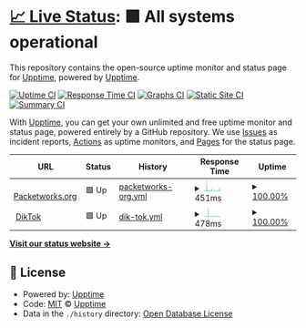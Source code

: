 # [📈 Live Status](https://piratefab.github.io): <!--live status--> **🟩 All systems operational**

This repository contains the open-source uptime monitor and status page for [Upptime](https://upptime.js.org), powered by [Upptime](https://github.com/upptime/upptime).

[![Uptime CI](https://github.com/piratefab/upptime/workflows/Uptime%20CI/badge.svg)](https://github.com/piratefab/upptime/actions?query=workflow%3A%22Uptime+CI%22)
[![Response Time CI](https://github.com/piratefab/upptime/workflows/Response%20Time%20CI/badge.svg)](https://github.com/piratefab/upptime/actions?query=workflow%3A%22Response+Time+CI%22)
[![Graphs CI](https://github.com/piratefab/upptime/workflows/Graphs%20CI/badge.svg)](https://github.com/piratefab/upptime/actions?query=workflow%3A%22Graphs+CI%22)
[![Static Site CI](https://github.com/piratefab/upptime/workflows/Static%20Site%20CI/badge.svg)](https://github.com/piratefab/upptime/actions?query=workflow%3A%22Static+Site+CI%22)
[![Summary CI](https://github.com/piratefab/upptime/workflows/Summary%20CI/badge.svg)](https://github.com/piratefab/upptime/actions?query=workflow%3A%22Summary+CI%22)

With [Upptime](https://upptime.js.org), you can get your own unlimited and free uptime monitor and status page, powered entirely by a GitHub repository. We use [Issues](https://github.com/upptime/upptime/issues) as incident reports, [Actions](https://github.com/piratefab/upptime/actions) as uptime monitors, and [Pages](https://piratefab.github.io) for the status page.

<!--start: status pages-->
<!-- This summary is generated by Upptime (https://github.com/upptime/upptime) -->
<!-- Do not edit this manually, your changes will be overwritten -->
<!-- prettier-ignore -->
| URL | Status | History | Response Time | Uptime |
| --- | ------ | ------- | ------------- | ------ |
| <img alt="" src="https://icons.duckduckgo.com/ip3/packetworks.org.ico" height="13"> [Packetworks.org](http://packetworks.org) | 🟩 Up | [packetworks-org.yml](https://github.com/packetworks/upptime/commits/HEAD/history/packetworks-org.yml) | <details><summary><img alt="Response time graph" src="./graphs/packetworks-org/response-time-week.png" height="20"> 451ms</summary><br><a href="https://packetworks.github.io/upptime/history/packetworks-org"><img alt="Response time 509" src="https://img.shields.io/endpoint?url=https%3A%2F%2Fraw.githubusercontent.com%2Fpacketworks%2Fupptime%2FHEAD%2Fapi%2Fpacketworks-org%2Fresponse-time.json"></a><br><a href="https://packetworks.github.io/upptime/history/packetworks-org"><img alt="24-hour response time 519" src="https://img.shields.io/endpoint?url=https%3A%2F%2Fraw.githubusercontent.com%2Fpacketworks%2Fupptime%2FHEAD%2Fapi%2Fpacketworks-org%2Fresponse-time-day.json"></a><br><a href="https://packetworks.github.io/upptime/history/packetworks-org"><img alt="7-day response time 451" src="https://img.shields.io/endpoint?url=https%3A%2F%2Fraw.githubusercontent.com%2Fpacketworks%2Fupptime%2FHEAD%2Fapi%2Fpacketworks-org%2Fresponse-time-week.json"></a><br><a href="https://packetworks.github.io/upptime/history/packetworks-org"><img alt="30-day response time 523" src="https://img.shields.io/endpoint?url=https%3A%2F%2Fraw.githubusercontent.com%2Fpacketworks%2Fupptime%2FHEAD%2Fapi%2Fpacketworks-org%2Fresponse-time-month.json"></a><br><a href="https://packetworks.github.io/upptime/history/packetworks-org"><img alt="1-year response time 509" src="https://img.shields.io/endpoint?url=https%3A%2F%2Fraw.githubusercontent.com%2Fpacketworks%2Fupptime%2FHEAD%2Fapi%2Fpacketworks-org%2Fresponse-time-year.json"></a></details> | <details><summary><a href="https://packetworks.github.io/upptime/history/packetworks-org">100.00%</a></summary><a href="https://packetworks.github.io/upptime/history/packetworks-org"><img alt="All-time uptime 100.00%" src="https://img.shields.io/endpoint?url=https%3A%2F%2Fraw.githubusercontent.com%2Fpacketworks%2Fupptime%2FHEAD%2Fapi%2Fpacketworks-org%2Fuptime.json"></a><br><a href="https://packetworks.github.io/upptime/history/packetworks-org"><img alt="24-hour uptime 100.00%" src="https://img.shields.io/endpoint?url=https%3A%2F%2Fraw.githubusercontent.com%2Fpacketworks%2Fupptime%2FHEAD%2Fapi%2Fpacketworks-org%2Fuptime-day.json"></a><br><a href="https://packetworks.github.io/upptime/history/packetworks-org"><img alt="7-day uptime 100.00%" src="https://img.shields.io/endpoint?url=https%3A%2F%2Fraw.githubusercontent.com%2Fpacketworks%2Fupptime%2FHEAD%2Fapi%2Fpacketworks-org%2Fuptime-week.json"></a><br><a href="https://packetworks.github.io/upptime/history/packetworks-org"><img alt="30-day uptime 100.00%" src="https://img.shields.io/endpoint?url=https%3A%2F%2Fraw.githubusercontent.com%2Fpacketworks%2Fupptime%2FHEAD%2Fapi%2Fpacketworks-org%2Fuptime-month.json"></a><br><a href="https://packetworks.github.io/upptime/history/packetworks-org"><img alt="1-year uptime 100.00%" src="https://img.shields.io/endpoint?url=https%3A%2F%2Fraw.githubusercontent.com%2Fpacketworks%2Fupptime%2FHEAD%2Fapi%2Fpacketworks-org%2Fuptime-year.json"></a></details>
| <img alt="" src="https://icons.duckduckgo.com/ip3/diktok.us.to.ico" height="13"> [DikTok](http://diktok.us.to) | 🟩 Up | [dik-tok.yml](https://github.com/packetworks/upptime/commits/HEAD/history/dik-tok.yml) | <details><summary><img alt="Response time graph" src="./graphs/dik-tok/response-time-week.png" height="20"> 478ms</summary><br><a href="https://packetworks.github.io/upptime/history/dik-tok"><img alt="Response time 451" src="https://img.shields.io/endpoint?url=https%3A%2F%2Fraw.githubusercontent.com%2Fpacketworks%2Fupptime%2FHEAD%2Fapi%2Fdik-tok%2Fresponse-time.json"></a><br><a href="https://packetworks.github.io/upptime/history/dik-tok"><img alt="24-hour response time 400" src="https://img.shields.io/endpoint?url=https%3A%2F%2Fraw.githubusercontent.com%2Fpacketworks%2Fupptime%2FHEAD%2Fapi%2Fdik-tok%2Fresponse-time-day.json"></a><br><a href="https://packetworks.github.io/upptime/history/dik-tok"><img alt="7-day response time 478" src="https://img.shields.io/endpoint?url=https%3A%2F%2Fraw.githubusercontent.com%2Fpacketworks%2Fupptime%2FHEAD%2Fapi%2Fdik-tok%2Fresponse-time-week.json"></a><br><a href="https://packetworks.github.io/upptime/history/dik-tok"><img alt="30-day response time 642" src="https://img.shields.io/endpoint?url=https%3A%2F%2Fraw.githubusercontent.com%2Fpacketworks%2Fupptime%2FHEAD%2Fapi%2Fdik-tok%2Fresponse-time-month.json"></a><br><a href="https://packetworks.github.io/upptime/history/dik-tok"><img alt="1-year response time 451" src="https://img.shields.io/endpoint?url=https%3A%2F%2Fraw.githubusercontent.com%2Fpacketworks%2Fupptime%2FHEAD%2Fapi%2Fdik-tok%2Fresponse-time-year.json"></a></details> | <details><summary><a href="https://packetworks.github.io/upptime/history/dik-tok">100.00%</a></summary><a href="https://packetworks.github.io/upptime/history/dik-tok"><img alt="All-time uptime 100.00%" src="https://img.shields.io/endpoint?url=https%3A%2F%2Fraw.githubusercontent.com%2Fpacketworks%2Fupptime%2FHEAD%2Fapi%2Fdik-tok%2Fuptime.json"></a><br><a href="https://packetworks.github.io/upptime/history/dik-tok"><img alt="24-hour uptime 100.00%" src="https://img.shields.io/endpoint?url=https%3A%2F%2Fraw.githubusercontent.com%2Fpacketworks%2Fupptime%2FHEAD%2Fapi%2Fdik-tok%2Fuptime-day.json"></a><br><a href="https://packetworks.github.io/upptime/history/dik-tok"><img alt="7-day uptime 100.00%" src="https://img.shields.io/endpoint?url=https%3A%2F%2Fraw.githubusercontent.com%2Fpacketworks%2Fupptime%2FHEAD%2Fapi%2Fdik-tok%2Fuptime-week.json"></a><br><a href="https://packetworks.github.io/upptime/history/dik-tok"><img alt="30-day uptime 100.00%" src="https://img.shields.io/endpoint?url=https%3A%2F%2Fraw.githubusercontent.com%2Fpacketworks%2Fupptime%2FHEAD%2Fapi%2Fdik-tok%2Fuptime-month.json"></a><br><a href="https://packetworks.github.io/upptime/history/dik-tok"><img alt="1-year uptime 100.00%" src="https://img.shields.io/endpoint?url=https%3A%2F%2Fraw.githubusercontent.com%2Fpacketworks%2Fupptime%2FHEAD%2Fapi%2Fdik-tok%2Fuptime-year.json"></a></details>

<!--end: status pages-->

[**Visit our status website →**](https://piratefab.github.io)

## 📄 License

- Powered by: [Upptime](https://github.com/upptime/upptime)
- Code: [MIT](./LICENSE) © [Upptime](https://upptime.js.org)
- Data in the `./history` directory: [Open Database License](https://opendatacommons.org/licenses/odbl/1-0/)
